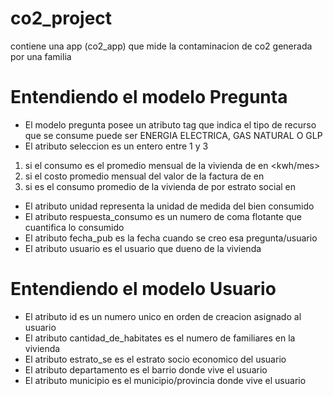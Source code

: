 # co2_project
contiene una app (co2_app) que mide la contaminacion de co2 generada por una familia 

# Entendiendo el modelo Pregunta
- El modelo pregunta posee un atributo tag que indica el tipo de recurso que se consume
  puede ser ENERGIA ELECTRICA, GAS NATURAL O GLP
 - El atributo seleccion es un entero entre 1 y 3
  1. si el consumo es el promedio mensual de la vivienda de <energia electrica o gas> en <kwh/mes>
  2. si el costo promedio mensual del valor de la factura de <energia electrica o gas> en <unidad>
  3. si es el consumo promedio de la vivienda de <energia o gas> por estrato social en <unidad>
 - El atributo unidad representa la unidad de medida del bien consumido
 - El atributo respuesta_consumo es un numero de coma flotante que cuantifica lo consumido
 - El atributo fecha_pub es la fecha cuando se creo esa pregunta/usuario
 - El atributo usuario es el usuario que dueno de la vivienda
 
 # Entendiendo el modelo Usuario
 - El atributo id es un numero unico en orden de creacion asignado al usuario
 - El atributo cantidad_de_habitates es el numero de familiares en la vivienda
 - El atributo estrato_se es el estrato socio economico del usuario
 - El atributo departamento es el barrio donde vive el usuario
 - El atributo municipio es el municipio/provincia donde vive el usuario
  
  
  

